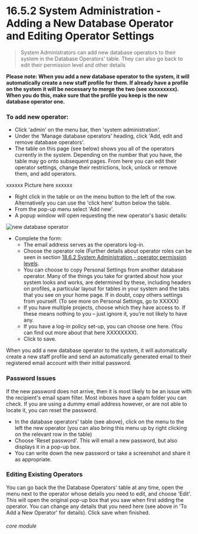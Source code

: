 # 16.5.2 System Administration - Adding a New Database Operator and Editing Operator Settings


> System Administrators can add new database operators to their system in the Database Operators' table. They can also go back to edit their permission level and other details

**Please note: When you add a new database operator to the system, it will automatically create a new staff profile for them. If already have a profile on the system it will be necessary to merge the two (see xxxxxxxxx). When you do this, make sure that the profile you keep is the new database operator one.**

### To add new operator:

- Click 'admin' on the menu bar, then 'system administration'.
- Under the 'Manage database operators' heading, click 'Add, edit and remove database operators'.
- The table on this page (see below) shows you all of the operators currently in the system. Depending on the number that you have, the table may go onto subsequent pages. From here you can edit their operator settings, change their restrictions, lock, unlock or remove them, and add operators.

xxxxxx Picture here xxxxxx

- Right click in the table or on the menu button to the left of the row. Alternatively you can use the 'click here' button below the table.
- From the pop-up menu select 'Add new'. 
- A popup window will open requesting the new operator's basic details:

![new database operator](150a.png)

- Complete the form:
   - The email address serves as the operators log-in.
   - Choose the operator role (Further details about operator roles can be seen in section [18.6.2  System Administration - operator permission levels](/help/index/p/18.6.2).
   - You can choose to copy Personal Settings from another database operator. Many of the things you take for granted about how your system looks and works, are determined by these, including headers on profiles, a particular layout for tables in your system and the tabs that you see on your home page. If in doubt, copy others settings from yourself. (To see more on Personal Settings, go to XXXXX)
   - If you have multiple projects, choose which they have access to.  If these means nothing to you – just ignore it, you’re not likely to have any.
   - If you have a log-in policy set-up, you can choose one here.  (You can find out more about that here XXXXXXXX).
   - Click to save.

When you add a new database operator to the system, it will automatically create a new staff profile and send an automatically generated email to their registered email account with their initial password.



### Password Issues

If the new password does not arrive, then it is most likely to be an issue with the recipient's email spam filter. Most inboxes have a spam folder you can check. If you are using a dummy email address however, or are not able to locate it, you can reset the password.  

- In the database operators' table (see above), click on the menu to the left the new operator (you can also bring this menu up by right clicking on the relevant row in the table) 
- Choose 'Reset password'. This will email a new password, but also displays it in a pop-up box. 
- You can write down the new password or take a screenshot and share it as appropriate.

### Editing Existing Operators

You can go back the the Database Operators' table at any time, open the menu next to the operator whose details you need to edit, and choose 'Edit'. This will open the original pop-up box that you saw when first adding the operator. You can change any details that you need here (see above in 'To Add a New Operator' for details). Click save when finished. 


###### core module

